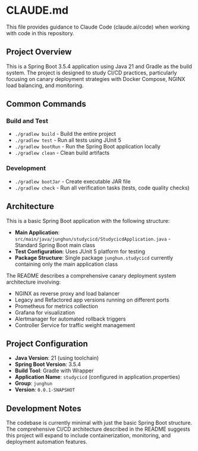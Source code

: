 # CLAUDE.md

This file provides guidance to Claude Code (claude.ai/code) when working with code in this repository.

## Project Overview

This is a Spring Boot 3.5.4 application using Java 21 and Gradle as the build system. The project is designed to study CI/CD practices, particularly focusing on canary deployment strategies with Docker Compose, NGINX load balancing, and monitoring.

## Common Commands

### Build and Test
- `./gradlew build` - Build the entire project
- `./gradlew test` - Run all tests using JUnit 5
- `./gradlew bootRun` - Run the Spring Boot application locally
- `./gradlew clean` - Clean build artifacts

### Development
- `./gradlew bootJar` - Create executable JAR file
- `./gradlew check` - Run all verification tasks (tests, code quality checks)

## Architecture

This is a basic Spring Boot application with the following structure:
- **Main Application**: `src/main/java/junghun/studycicd/StudycicdApplication.java` - Standard Spring Boot main class
- **Test Configuration**: Uses JUnit 5 platform for testing
- **Package Structure**: Single package `junghun.studycicd` currently containing only the main application class

The README describes a comprehensive canary deployment system architecture involving:
- NGINX as reverse proxy and load balancer
- Legacy and Refactored app versions running on different ports
- Prometheus for metrics collection
- Grafana for visualization
- Alertmanager for automated rollback triggers
- Controller Service for traffic weight management

## Project Configuration

- **Java Version**: 21 (using toolchain)
- **Spring Boot Version**: 3.5.4
- **Build Tool**: Gradle with Wrapper
- **Application Name**: `studycicd` (configured in application.properties)
- **Group**: `junghun`
- **Version**: `0.0.1-SNAPSHOT`

## Development Notes

The codebase is currently minimal with just the basic Spring Boot structure. The comprehensive CI/CD architecture described in the README suggests this project will expand to include containerization, monitoring, and deployment automation features.